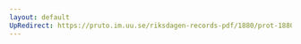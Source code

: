```yaml
---
layout: default
UpRedirect: https://pruto.im.uu.se/riksdagen-records-pdf/1880/prot-1880--ak--017/prot-1880--ak--017_024.pdf
---
```

